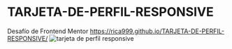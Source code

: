 # TARJETA-DE-PERFIL-RESPONSIVE
Desafío de Frontend Mentor
https://rica999.github.io/TARJETA-DE-PERFIL-RESPONSIVE/
![tarjeta de perfil responsive](https://user-images.githubusercontent.com/68082868/217389741-9227f63c-1611-447e-9113-cd62239f1326.JPG)
